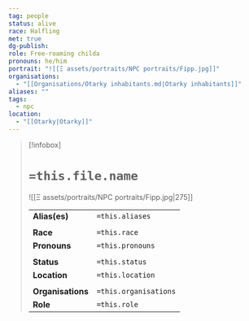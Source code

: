 ```yaml
---
tag: people
status: alive
race: Halfling
met: true
dg-publish: 
role: Free-roaming childa
pronouns: he/him
portrait: "![[Ξ assets/portraits/NPC portraits/Fipp.jpg]]"
organisations:
  - "[[Organisations/Otarky inhabitants.md|Otarky inhabitants]]"
aliases: ""
tags:
  - npc
location:
  - "[[Otarky|Otarky]]"
---
```


> [!infobox] 
> 
> # `=this.file.name`
> ![[Ξ assets/portraits/NPC portraits/Fipp.jpg|275]]
> 
> | | |
> | --- | --- |
> | **Alias(es)** | `=this.aliases` |
> | | | 
> | **Race** | `=this.race` |
> | **Pronouns** | `=this.pronouns` |
> | | | 
> | **Status** | `=this.status` | 
> | **Location** | `=this.location` |
> | | | 
> | **Organisations** | `=this.organisations` |
> | **Role** | `=this.role` |
